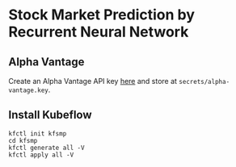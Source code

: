 # Stock Market Prediction by Recurrent Neural Network

## Alpha Vantage

Create an Alpha Vantage API key [here](https://www.alphavantage.co/) and store at `secrets/alpha-vantage.key`.

## Install Kubeflow

```
kfctl init kfsmp
cd kfsmp
kfctl generate all -V
kfctl apply all -V
```
